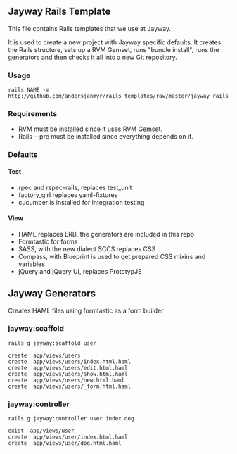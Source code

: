 ## Jayway Rails Template
This file contains Rails templates that we use at Jayway. 

It is used to create a new project with Jayway specific defaults. It creates the Rails structure, sets up a RVM Gemset, runs "bundle install", runs the generators and then checks it all into a new Git repository.

### Usage

    rails NAME -m http://github.com/andersjanmyr/rails_templates/raw/master/jayway_rails_template.rb


### Requirements
* RVM must be installed since it uses RVM Gemset.
* Rails --pre must be installed since everything depends on it.


### Defaults
#### Test
* rpec and rspec-rails, replaces test_unit
* factory_girl replaces yaml-fixtures
* cucumber is installed for integration testing

#### View
* HAML replaces ERB, the generators are included in this repo
* Formtastic for forms
* SASS, with the new dialect SCCS replaces CSS
* Compass, with Blueprint is used to get prepared CSS mixins and variables
* jQuery and jQuery UI, replaces PrototypJS


## Jayway Generators
Creates HAML files using formtastic as a form builder

### jayway:scaffold

    rails g jayway:scaffold user

    create  app/views/users
    create  app/views/users/index.html.haml
    create  app/views/users/edit.html.haml
    create  app/views/users/show.html.haml
    create  app/views/users/new.html.haml
    create  app/views/users/_form.html.haml

### jayway:controller

    rails g jayway:controller user index dog
  
    exist  app/views/user
    create  app/views/user/index.html.haml
    create  app/views/user/dog.html.haml

